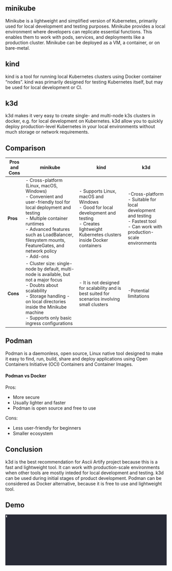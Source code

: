 ## minikube
Minikube is a lightweight and simplified version of Kubernetes, primarily used for local development and testing purposes. Minikube provides a local environment where developers can replicate essential functions. This enables them to work with pods, services, and deployments like a production cluster. Minikube can be deployed as a VM, a container, or on bare-metal.

## kind
kind is a tool for running local Kubernetes clusters using Docker container “nodes”. kind was primarily designed for testing Kubernetes itself, but may be used for local development or CI.

## k3d
k3d makes it very easy to create single- and multi-node k3s clusters in docker, e.g. for local development on Kubernetes. k3d allow you to quickly deploy production-level Kubernetes in your local environments without much storage or network requirements.


## Comparison

| **Pros and Cons**                               | **minikube**                                     | **kind**                                         | **k3d**                                          |
|--------------------------------------------------|--------------------------------------------------|--------------------------------------------------|--------------------------------------------------|
| **Pros**                                      | - Cross-platform (Linux, macOS, Windows)<br>- Convenient and user-friendly tool for local deployment and testing<br>- Multiple container runtimes<br>- Advanced features such as LoadBalancer, filesystem mounts, FeatureGates, and network policy<br>- Add-ons | - Supports Linux, macOS and Windows<br>- Good for local development and testing<br>- Creates lightweight Kubernetes clusters inside Docker containers | -Cross-platform <br>- Suitable for local development and testing<br>- Fastest tool<br>- Can work with production-scale environments|
| **Cons**                                      | - Cluster size: single-node by default, multi-node is available, but not a major focus<br>- Doubts about scalability<br>- Storage handling - on local directories inside the Minikube machine<br>- Supports only basic ingress configurations | - It is not designed for scalability and is best suited for scenarios involving small clusters | -Potential limitations |

## Podman
Podman is a daemonless, open source, Linux native tool designed to make it easy to find, run, build, share and deploy applications using Open Containers Initiative (OCI) Containers and Container Images.<br>
#### Podman vs Docker<br>
Pros:
- More secure
- Usually lighter and faster
- Podman is open source and free to use

Cons:
- Less user-friendly for beginners
- Smaller ecosystem

## Conclusion
k3d is the best recommendation for Ascii Artify project because this is a fast and lightweight tool. It can work with production-scale environments when other tools are mostly inteded for local development and testing. k3d can be used during initial stages of product development.
Podman can be considered as Docker alternative, because it is free to use and lightweight tool.

## Demo
![k3d demo](demo.gif)